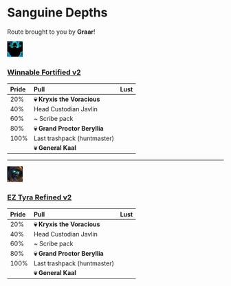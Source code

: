 # Sanguine Depths

Route brought to you by **Graar**!


![Fortified](../__media/fortified.png) 

### [Winnable Fortified v2](https://raw.githubusercontent.com/holicron/Routes/main/Sanguine%20Depths/Winnabl_Fortified_v2.txt)

| Pride | Pull | Lust |
| :-- | :-- | :-- |
| 20%  | **💀 Kryxis the Voracious** |  |
| 40% | Head Custodian Javlin | |
| 60% | ~ Scribe pack | |
| 80%  | **💀 Grand Proctor Beryllia** |  |
| 100%| Last trashpack (huntmaster) | |
|  | **💀 General Kaal** |  |

---

![Tyrannical](../__media/tyrannical.png) 

### [EZ Tyra Refined v2](https://raw.githubusercontent.com/holicron/Routes/main/Sanguine%20Depths/EZ_Tyra_Refined_v2.txt)

| Pride | Pull | Lust |
| :-- | :-- | :-- |
| 20%  | **💀 Kryxis the Voracious** |  |
| 40% | Head Custodian Javlin | |
| 60% | ~ Scribe pack | |
| 80%  | **💀 Grand Proctor Beryllia** |  |
| 100%| Last trashpack (huntmaster) | |
|  | **💀 General Kaal** |  |



